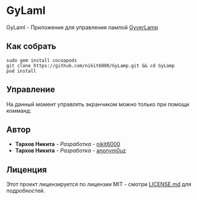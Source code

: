 # GyLaml

GyLaml - Приложение для управления лампой [GyverLamp](https://github.com/AlexGyver/GyverLamp) 

## Как собрать

```
sudo gem install cocoapods
git clone https://github.com/nikit6000/GyLamp.git && cd GyLamp
pod install
```

## Управление

На данный момент управлять экранчиком можно только при помощи комманд:


## Автор

* **Тархов Никита** - *Разработка* - [nikit6000](https://github.com/nikit6000)
* **Тархов Никита** - *Разработка* - [anonym0uz](https://github.com/anonym0uz)

## Лиценция

Этот проект лицензируется по лицензии MIT - смотри [LICENSE.md](LICENSE) для подробностей.
